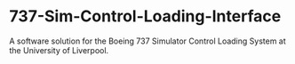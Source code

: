# 737-Sim-Control-Loading-Interface
A software solution for the Boeing 737 Simulator Control Loading System at the University of Liverpool.

